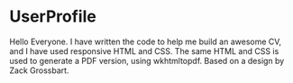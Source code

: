 # UserProfile
Hello Everyone. I have written the code to help me build an awesome CV, and I have used responsive HTML and CSS. The same HTML and CSS is used to generate a PDF version, using wkhtmltopdf. Based on a design by Zack Grossbart.
